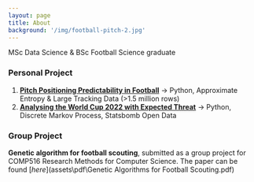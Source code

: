 ```yaml
---
layout: page
title: About
background: '/img/football-pitch-2.jpg'
---
```



MSc Data Science & BSc Football Science graduate

### Personal Project
1. [**Pitch Positioning Predictability in Football**](https://shupa04.github.io/2023/04/14/pitch-positioning.html)
-> Python, Approximate Entropy & Large Tracking Data (>1.5 million rows)
2. [**Analysing the World Cup 2022 with Expected Threat**](https://shupa04.github.io/2023/04/13/world-cup.html)
-> Python, Discrete Markov Process, Statsbomb Open Data 


### Group Project
**Genetic algorithm for football scouting**, submitted as a group project for COMP516 Research Methods for Computer Science.
The paper can be found [*here*](assets\pdf\Genetic Algorithms for Football Scouting.pdf)
